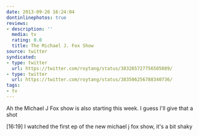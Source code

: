 ```yaml
---
date: 2013-09-26 16:24:04
dontinlinephotos: true
reviews:
- description: ''
  media: tv
  rating: 0.0
  title: The Michael J. Fox Show
source: twitter
syndicated:
- type: twitter
  url: https://twitter.com/roytang/status/383265727756505089/
- type: twitter
  url: https://twitter.com/roytang/status/383506256788340736/
tags:
- tv
---
```


Ah the Michael J Fox show is also starting this week. I guess I'll give that a shot

<time>[16:19]</time> I watched the first ep of the new michael j fox show, it's a bit shaky